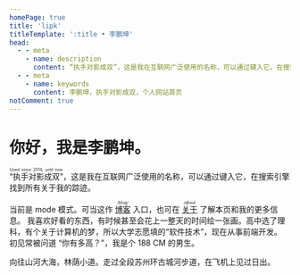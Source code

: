 ```yaml
---
homePage: true
title: 'lipk'
titleTemplate: ':title • 李鹏坤'
head:
  - - meta
    - name: description
      content: “执手对影成双”，这是我在互联网广泛使用的名称，可以通过键入它，在搜索引擎找到所有关于我的踪迹。
  - - meta
    - name: keywords
      content: 李鹏坤，执手对影成双，个人网站首页
notComment: true
---
```


# 你好，我是李鹏坤。

<ruby>“执手对影成双”<rt>Used since 2014, until now</rt></ruby>，这是我在互联网广泛使用的名称，可以通过键入它，在搜索引擎找到所有关于我的踪迹。

当前是 <ruby class="link"><PageMode /><rt>mode</rt></ruby> 模式。可当这作 <ruby class="link"><a href="/blog/">博客</a><rt>/blog/</rt></ruby> 入口，也可在 <ruby class="link"><a href="/about">关于</a><rt>/about</rt></ruby> 了解本页和我的更多信息。
我喜欢好看的东西，有时候甚至会花上一整天的时间绘一张画。高中选了理科，有个关于计算机的梦，所以大学志愿填的“软件技术”，现在从事前端开发。
初见常被问道 “你有多高？”，我是个 188 CM 的男生。

向往山河大海，林荫小道。走过全段苏州环古城河步道，在飞机上见过日出。

<span style="display: none">浅色深色深橙深蓝冷黑暗黑</span>
